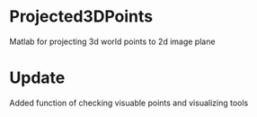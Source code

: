 # Projected3DPoints
Matlab for projecting 3d world points to 2d image plane

# Update
Added function of checking visuable points and visualizing tools
